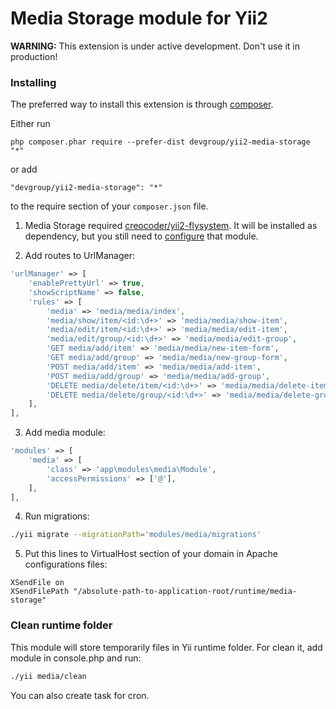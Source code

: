 Media Storage module for Yii2 
===================

**WARNING:** This extension is under active development. Don't use it in production!


### Installing

The preferred way to install this extension is through [composer](http://getcomposer.org/download/).

Either run

```
php composer.phar require --prefer-dist devgroup/yii2-media-storage "*"
```

or add

```
"devgroup/yii2-media-storage": "*"
```

to the require section of your `composer.json` file.

1. Media Storage required [creocoder/yii2-flysystem](https://github.com/creocoder/yii2-flysystem). It will be installed as dependency, but you still need to [configure](https://github.com/creocoder/yii2-flysystem#configuring) that module.

2. Add routes to UrlManager:
 ```php
 'urlManager' => [
     'enablePrettyUrl' => true,
     'showScriptName' => false,
     'rules' => [
         'media' => 'media/media/index',
         'media/show/item/<id:\d+>' => 'media/media/show-item',
         'media/edit/item/<id:\d+>' => 'media/media/edit-item',
         'media/edit/group/<id:\d+>' => 'media/media/edit-group',
         'GET media/add/item' => 'media/media/new-item-form',
         'GET media/add/group' => 'media/media/new-group-form',
         'POST media/add/item' => 'media/media/add-item',
         'POST media/add/group' => 'media/media/add-group',
         'DELETE media/delete/item/<id:\d+>' => 'media/media/delete-item',
         'DELETE media/delete/group/<id:\d+>' => 'media/media/delete-group',
     ],
 ],
 ```

3. Add media module:
 ```php
 'modules' => [
     'media' => [
         'class' => 'app\modules\media\Module',
         'accessPermissions' => ['@'],
     ],
 ],
 ```
4. Run migrations:
 ```bash
 ./yii migrate --migrationPath='modules/media/migrations'
 ```

5. Put this lines to VirtualHost section of your domain in Apache configurations files:
 ```apacheconf
 XSendFile on
 XSendFilePath "/absolute-path-to-application-root/runtime/media-storage"
 ```

### Clean runtime folder
This module will store temporarily files in Yii runtime folder. For clean it, add module in console.php and run:
 ```bash
 ./yii media/clean
 ```
You can also create task for cron.


